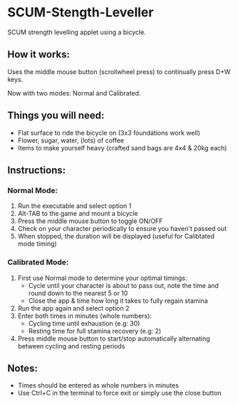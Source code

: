 # SCUM-Stength-Leveller
SCUM strength levelling applet using a bicycle.

## How it works:
Uses the middle mouse button (scrollwheel press) to continually press D+W keys.

Now with two modes: Normal and Calibrated.

## Things you will need:
- Flat surface to ride the bicycle on (3x3 foundations work well)
- Flower, sugar, water, (lots) of coffee
- Items to make yourself heavy (crafted sand bags are 4x4 & 20kg each)

## Instructions:

### Normal Mode:
1. Run the executable and select option 1
2. Alt-TAB to the game and mount a bicycle
3. Press the middle mouse button to toggle ON/OFF
4. Check on your character periodically to ensure you haven't passed out
5. When stopped, the duration will be displayed (useful for Calibtated mode timing)

### Calibrated Mode:
1. First use Normal mode to determine your optimal timings:
   - Cycle until your character is about to pass out, note the time and round down to the nearest 5 or 10
   - Close the app & time how long it takes to fully regain stamina
2. Run the app again and select option 2
3. Enter both times in minutes (whole numbers):
   - Cycling time until exhaustion (e.g: 30)
   - Resting time for full stamina recovery (e.g: 2)
4. Press middle mouse button to start/stop automatically alternating between cycling and resting periods

## Notes:
- Times should be entered as whole numbers in minutes
- Use Ctrl+C in the terminal to force exit or simply use the close button
